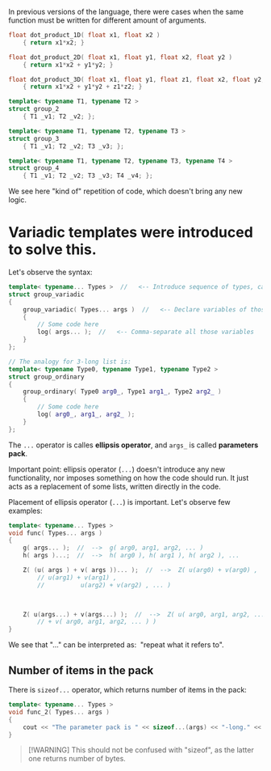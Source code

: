 In previous versions of the language, there were cases when the same function must be written for different amount of arguments.

```cpp
float dot_product_1D( float x1, float x2 )
    { return x1*x2; }

float dot_product_2D( float x1, float y1, float x2, float y2 )
    { return x1*x2 + y1*y2; }

float dot_product_3D( float x1, float y1, float z1, float x2, float y2, float z2 )
    { return x1*x2 + y1*y2 + z1*z2; }

template< typename T1, typename T2 >
struct group_2
    { T1 _v1; T2 _v2; };

template< typename T1, typename T2, typename T3 >
struct group_3
    { T1 _v1; T2 _v2; T3 _v3; };

template< typename T1, typename T2, typename T3, typename T4 >
struct group_4
    { T1 _v1; T2 _v2; T3 _v3; T4 _v4; };
```

We see here "kind of" repetition of code, which doesn't bring any new logic.
# Variadic templates were introduced to solve this.
Let's observe the syntax:  
```cpp
template< typename... Types >  //   <-- Introduce sequence of types, called "Types"
struct group_variadic
{
    group_variadic( Types... args )  //   <-- Declare variables of those "Types"
    {
        // Some code here
        log( args... );  //   <-- Comma-separate all those variables
    }
};

// The analogy for 3-long list is:
template< typename Type0, typename Type1, typename Type2 >
struct group_ordinary
{
    group_ordinary( Type0 arg0_, Type1 arg1_, Type2 arg2_ )
    {
        // Some code here
        log( arg0_, arg1_, arg2_ );
    }
};
```

The `...` operator is calles **ellipsis operator**, and `args_` is called **parameters pack**.

Important point: ellipsis operator (`...`) doesn't introduce any new functionality, nor imposes something on how the code should run.
It just acts as a replacement of some lists, written directly in the code.

Placement of ellipsis operator (`...`) is important. Let's observe few examples:

```cpp
template< typename... Types >
void func( Types... args )
{
    g( args... );  //  -->  g( arg0, arg1, arg2, ... )
    h( args )...;  //  -->  h( arg0 ), h( arg1 ), h( arg2 ), ...

    Z( (u( args ) + v( args ))... );  //  -->  Z( u(arg0) + v(arg0) , 
	    // u(arg1) + v(arg1) ,
	    //          u(arg2) + v(arg2) , ... )

  

    Z( u(args...) + v(args...) );  //  -->  Z( u( arg0, arg1, arg2, ... ) 
	    // + v( arg0, arg1, arg2, ... ) )
}
```

We see that "..." can be interpreted as:  "repeat what it refers to".

## Number of items in the pack
There is `sizeof...` operator, which returns number of items in the pack:
```cpp
template< typename... Types >
void func_2( Types... args )
{
    cout << "The parameter pack is " << sizeof...(args) << "-long." << endl;
}
```

> [!WARNING] This should not be confused with "sizeof", as the latter one returns number of bytes.


